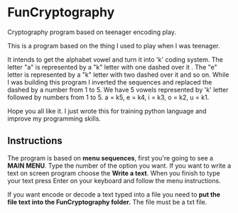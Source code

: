 # FunCryptography
Cryptography program based on teenager encoding play.


This is a program based on the thing I used to play when I was teenager.

It intends to get the alphabet vowel and turn it into 'k' coding system. The letter "a" is represented by a "k" letter with one dashed over it . The "e" letter is represented by a "k" letter with two dashed over it and so on.  While I was building this program I inverted the sequences and replaced the dashed by a number from 1 to 5. We have 5 vowels represented by 'k' letter followed by numbers from 1 to 5. a = k5, e = k4, i = k3,  o = k2, u = k1.

Hope you all like it. I just wrote this for training python language and improve my programming skills.


## Instructions

The program is based on **menu sequences**, first you're going to see a **MAIN MENU**. Type the number of the option you want.
If you want to write a text on screen program choose the **Write a text**. When you finish to type your text press Enter on your keyboard and follow the menu instructions.

If you want encode or decode a text typed into a file you need to **put the file text into the FunCryptography folder.** The file must be a txt file.
